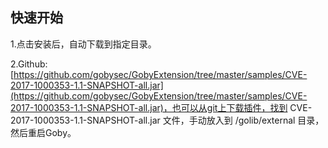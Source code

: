 ## 快速开始
1.点击安装后，自动下载到指定目录。

2.Github: [https://github.com/gobysec/GobyExtension/tree/master/samples/CVE-2017-1000353-1.1-SNAPSHOT-all.jar](https://github.com/gobysec/GobyExtension/tree/master/samples/CVE-2017-1000353-1.1-SNAPSHOT-all.jar)，也可以从git上下载插件，找到 CVE-2017-1000353-1.1-SNAPSHOT-all.jar 文件，手动放入到 /golib/external 目录，然后重启Goby。
